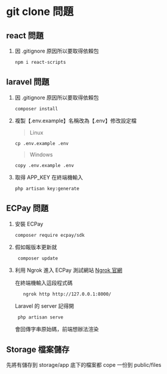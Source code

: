 # git clone 問題

## react 問題

1. 因 .gitignore 原因所以要取得依賴包
   ```
   npm i react-scripts
   ```

## laravel 問題

1. 因 .gitignore 原因所以要取得依賴包

   ```
   composer install
   ```

2. 複製【.env.example】名稱改為【.env】修改設定檔

   > Linux

   ```
   cp .env.example .env
   ```

   > Windows

   ```
   copy .env.example .env
   ```

3. 取得 APP_KEY 在終端機輸入
   ```
   php artisan key:generate
   ```

## ECPay 問題

1. 安裝 ECPay

   ```
   composer require ecpay/sdk
   ```

2. 假如報版本更新就

   ```
    composer update
   ```

3. 利用 Ngrok 進入 ECPay 測試網站
   [Ngrok 官網](https://ngrok.com/)

   在終端機輸入這段程式碼

   ```
      ngrok http http://127.0.0.1:8000/
   ```

   Laravel 的 server 記得開

   ```
    php artisan serve
   ```

   會回傳字串原始碼，前端想辦法渲染

## Storage 檔案儲存

先將有儲存到 storage/app 底下的檔案都 cope 一份到 public/files
